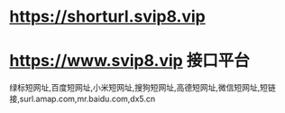 # https://shorturl.svip8.vip
# https://www.svip8.vip 接口平台
绿标短网址,百度短网址,小米短网址,搜狗短网址,高德短网址,微信短网址,短链接,surl.amap.com,mr.baidu.com,dx5.cn
